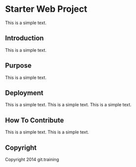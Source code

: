# Starter Web Project

This is a simple text.

## Introduction

This is a simple text.

## Purpose

This is a simple text.

## Deployment

This is a simple text. This is a simple text. This is a simple text.

## How To Contribute
This is a simple text. This is a simple text.

## Copyright

Copyright 2014 git.training
